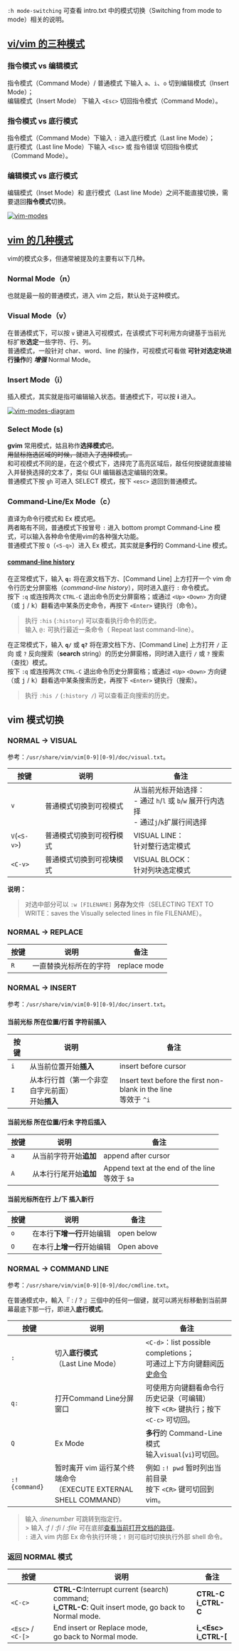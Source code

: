 `:h mode-switching` 可查看 intro.txt 中的模式切换（Switching from mode to mode）相关的说明。

## [vi/vim 的三种模式](http://blog.csdn.net/motor87/article/details/5848501)
### 指令模式 vs 编辑模式
指令模式（Command Mode）/ 普通模式 下输入 `a`、`i`、`o` 切到编辑模式（Insert Mode）；  
编辑模式（Insert Mode） 下输入 `<Esc>` 切回指令模式（Command Mode）。

### 指令模式 vs 底行模式
指令模式（Command Mode）下输入 `:` 进入底行模式（Last line Mode）；  
底行模式（Last line Mode）下输入 `<Esc>` 或 指令错误 切回指令模式（Command Mode）。

### 编辑模式 vs 底行模式
编辑模式（Inset Mode）和 底行模式（Last line Mode）之间不能直接切换，需要退回**指令模式**切换。

[![vim-modes](images/vim-modes.png)](http://www.live-in.org/archives/774.html)

## [vim 的几种模式](http://haoxiang.org/2011/09/vim-modes-and-mappin/)
vim的模式众多，但通常被提及的主要有以下几种。

### Normal Mode（n）
也就是最一般的普通模式，进入 vim 之后，默认处于这种模式。

### Visual Mode（v）
在普通模式下，可以按 `v` 键进入可视模式，在该模式下可利用方向键基于当前光标扩散**选定**一些字符、行、列。  
普通模式，一般针对 char、word、line 的操作，可视模式可看做 **可针对选定块进行操作**的 ***增强***  Normal Mode。

### Insert Mode（i）
插入模式，其实就是指可编辑输入状态。普通模式下，可以按 **i** 进入。

[![vim-modes-diagram](images/vim-modes-diagram.jpg)](http://ww4.sinaimg.cn/mw690/6941baebgw1er8gsaqhghj20go0bqmxm.jpg)

### Select Mode (s)
**gvim** 常用模式，姑且称作**选择模式**吧。  
<del>用鼠标拖选区域的时候，就进入了选择模式。</del>  
和可视模式不同的是，在这个模式下，选择完了高亮区域后，敲任何按键就直接输入并替换选择的文本了，类似 GUI 编辑器选定编辑的效果。  
普通模式下按 `gh` 可进入 SELECT 模式，按下 `<esc>` 退回到普通模式。

### Command-Line/Ex Mode（c）
直译为命令行模式和 Ex 模式吧。  
两者略有不同，普通模式下按冒号 `:` 进入 bottom prompt Command-Line 模式，可以输入各种命令使用vim的各种强大功能。  
普通模式下按 `Q`（`<S-q>`）进入 Ex 模式，其实就是**多行**的 Command-Line 模式。

#### [command-line history](http://vim.wikia.com/wiki/Using_command-line_history)
在正常模式下，输入 **`q:`** 将在源文档下方、[Command Line] 上方打开一个 vim 命令行历史分屏窗格（*command-line history*），同时进入底行 `:` 命令模式。  
按下 `:q` 或连按两次 `CTRL-C` 退出命令历史分屏窗格；或通过 `<Up>` `<Down>` 方向键（或 <kbd>j</kbd>  / <kbd>k</kbd>）翻看选中某条历史命令，再按下 `<Enter>` 键执行（命令）。  

> 执行 `:his` (`:history`) 可以查看执行命令的历史。  
> 输入 `@:` 可执行最近一条命令（ Repeat last command-line）。  

在正常模式下，输入 **`q/`** 或 **`q?`** 将在源文档下方、[Command Line] 上方打开 `/` 正向 或 `?` 反向搜索（**search** string）的历史分屏窗格，同时进入底行 `/` 或 `?` 搜索（查找）模式。  
按下 `:q` 或连按两次 `CTRL-C` 退出命令历史分屏窗格；或通过 `<Up>` `<Down>` 方向键（或 <kbd>j</kbd>  / <kbd>k</kbd>）翻看选中某条搜索历史，再按下 `<Enter>` 键执行（搜索）。  

> 执行 `:his /` (`:history /`) 可以查看正向搜索的历史。

## vim 模式切换
### NORMAL -> VISUAL
参考：`/usr/share/vim/vim[0-9][0-9]/doc/visual.txt`。

按键                    | 说明                        | 备注
------------------|---------------------|--------
`v`                        | 普通模式切换到可视模式 | 从当前光标开始选择：<br/>- 通过 `h`/`l` 或 `b`/`w` 展开行内选择<br/>- 通过`j`/`k`扩展行间选择
`V`(`<S-v>`)    | 普通模式切换到可视**行**模式 | VISUAL LINE：<br/>针对整行选定模式
`<C-v>`             | 普通模式切换到可视**块**模式 | VISUAL BLOCK：<br/>针对列块选定模式

**说明：**

> 对选中部分可以 `:w [FILENAME]` **另存为**文件（SELECTING TEXT TO WRITE：saves the Visually selected lines in file FILENAME）。

### NORMAL -> REPLACE

按键           | 说明                | 备注
------------|--------------------|--------
`R`             | 一直替换光标所在的字符 | replace mode

### NORMAL -> INSERT
参考：`/usr/share/vim/vim[0-9][0-9]/doc/insert.txt`。

#### 当前光标 所在位置/行首 字符前插入

按键          | 说明                | 备注
-------------|---------------------|--------
`i`            | 从当前位置开始**插入** | insert before cursor
`I`            | 从本行行首（第一个非空白字元前面）<br/>开始**插入** |  Insert text before the first non-blank in the line<br/>等效于 `^i`

#### 当前光标 所在位置/行未 字符后插入

按键          | 说明                 | 备注
-------------|---------------------|--------
`a`            | 从当前字符开始**追加**     | append after cursor
`A`            | 从本行行尾开始**追加**     | Append text at the end of the line<br>等效于 `$a`

#### 当前光标所在行 上/下 插入新行

按键          | 说明                | 备注
-------------|---------------------|--------
`o`            | 在本行**下增一行**开始编辑  | open below
`O`            | 在本行**上增一行**开始编辑  | Open above

### NORMAL -> COMMAND LINE
参考：`/usr/share/vim/vim[0-9][0-9]/doc/cmdline.txt`。

在普通模式中，輸入『 : / ? 』三個中的任何一個键，就可以將光标移動到当前屏幕最底下那一行，即进入**底行模式**。

按键           | 说明                   | 备注
--------------|------------------------|--------
`:`           | 切入**底行模式**<br>（Last Line Mode）| `<C-d>`：list possible completions；<br>可通过上下方向键翻阅[历史命令](http://blog.sina.com.cn/s/blog_5ac88b350100an4p.html)
`q:`          | 打开Command Line分屏窗口 | 可使用方向键翻看命令行历史记录（可编辑）<br/>按下 `<CR>` 键执行；按下 `<C-c>` 可切回。
`Q`           | Ex Mode                | **多行**的 Command-Line 模式<br>输入`visual`(`vi`)可切回。
`:! {command}`	| 暂时离开 vim 运行某个终端命令<br>（EXECUTE EXTERNAL SHELL COMMAND） | 例如 `:! pwd` 暂时列出当前目录<br>按下 `<CR>` 键可切回到 vim。

> 输入 *:linenumber* 可跳转到指定行。  
	> 输入 *:f* / *:fi* / *:file* 可在底部[查看当前打开文档的路径](http://blog.csdn.net/juneman/article/details/42425997)。  
> `:` 进入 vim 内部 Ex 命令执行环境；`!` 则可临时切换执行外部 shell 命令。   

### 返回 NORMAL 模式
按键           | 说明                   | 备注
--------------|------------------------|--------
`<C-c>`       | **CTRL-C**:Interrupt current (search) command; <br/>**i_CTRL-C**: Quit insert mode, go back to Normal mode. | **CTRL-C**<br/>**i_CTRL-C**
`<Esc>` / `<C-[>` | End insert or Replace mode, <br/>go back to Normal mode. | **i_\<Esc\>**<br/>**i_CTRL-\[**
